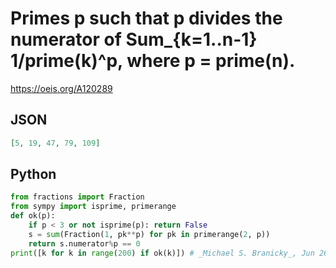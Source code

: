 # Primes p such that p divides the numerator of Sum\_\{k\=1\.\.n\-1\} 1/prime\(k\)^p, where p \= prime\(n\)\.
https://oeis.org/A120289
## JSON
```JSON
[5, 19, 47, 79, 109]
```
## Python
```Python
from fractions import Fraction
from sympy import isprime, primerange
def ok(p):
    if p < 3 or not isprime(p): return False
    s = sum(Fraction(1, pk**p) for pk in primerange(2, p))
    return s.numerator%p == 0
print([k for k in range(200) if ok(k)]) # _Michael S. Branicky_, Jun 26 2022
```
